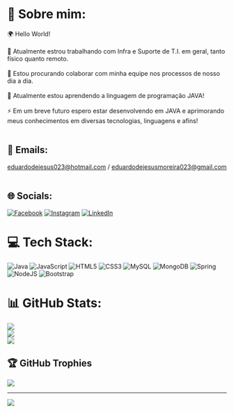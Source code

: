# 💫 Sobre mim:
🌍 Hello World!<br><br>🔭 Atualmente estrou trabalhando com Infra e Suporte de T.I. em geral, tanto físico quanto remoto.<br><br>👯 Estou procurando colaborar com minha equipe nos processos de nosso dia a dia.<br><br>🌱 Atualmente estou aprendendo a linguagem de programação JAVA!<br><br>⚡ Em um breve futuro espero estar desenvolvendo em JAVA e aprimorando meus conhecimentos em diversas tecnologias, linguagens e afins!<br><br>

## 📧 Emails:
eduardodejesus023@hotmail.com / eduardodejesusmoreira023@gmail.com<br><br>

## 🌐 Socials:
[![Facebook](https://img.shields.io/badge/Facebook-%231877F2.svg?logo=Facebook&logoColor=white)](https://facebook.com/https://www.facebook.com/profile.php?id=100004463499447) [![Instagram](https://img.shields.io/badge/Instagram-%23E4405F.svg?logo=Instagram&logoColor=white)](https://instagram.com/https://www.instagram.com/z_eduardo_w/?hl=pt-br) [![LinkedIn](https://img.shields.io/badge/LinkedIn-%230077B5.svg?logo=linkedin&logoColor=white)](https://linkedin.com/in/https://www.linkedin.com/in/eduardo-moreira-b80486177/) 


# 💻 Tech Stack:
![Java](https://img.shields.io/badge/java-%23ED8B00.svg?style=for-the-badge&logo=openjdk&logoColor=white) ![JavaScript](https://img.shields.io/badge/javascript-%23323330.svg?style=for-the-badge&logo=javascript&logoColor=%23F7DF1E) ![HTML5](https://img.shields.io/badge/html5-%23E34F26.svg?style=for-the-badge&logo=html5&logoColor=white) ![CSS3](https://img.shields.io/badge/css3-%231572B6.svg?style=for-the-badge&logo=css3&logoColor=white) ![MySQL](https://img.shields.io/badge/mysql-%2300000f.svg?style=for-the-badge&logo=mysql&logoColor=white) ![MongoDB](https://img.shields.io/badge/MongoDB-%234ea94b.svg?style=for-the-badge&logo=mongodb&logoColor=white) ![Spring](https://img.shields.io/badge/spring-%236DB33F.svg?style=for-the-badge&logo=spring&logoColor=white) ![NodeJS](https://img.shields.io/badge/node.js-6DA55F?style=for-the-badge&logo=node.js&logoColor=white) ![Bootstrap](https://img.shields.io/badge/bootstrap-%238511FA.svg?style=for-the-badge&logo=bootstrap&logoColor=white)

# 📊 GitHub Stats:
![](https://github-readme-stats.vercel.app/api?username=EduardoMoreira023&theme=tokyonight&hide_border=false&include_all_commits=true&count_private=true)<br/>
![](https://github-readme-streak-stats.herokuapp.com/?user=EduardoMoreira023&theme=tokyonight&hide_border=false)<br/>
![](https://github-readme-stats.vercel.app/api/top-langs/?EduardoMoreira023&theme=tokyonight&hide_border=false&include_all_commits=true&count_private=true&layout=compact)

## 🏆 GitHub Trophies
![](https://github-profile-trophy.vercel.app/?username=EduardoMoreira023&theme=radical&no-frame=false&no-bg=true&margin-w=4)

---
[![](https://visitcount.itsvg.in/api?id=EduardoMoreira023&icon=0&color=0)](https://visitcount.itsvg.in)

<!-- Proudly created with GPRM ( https://gprm.itsvg.in ) -->
